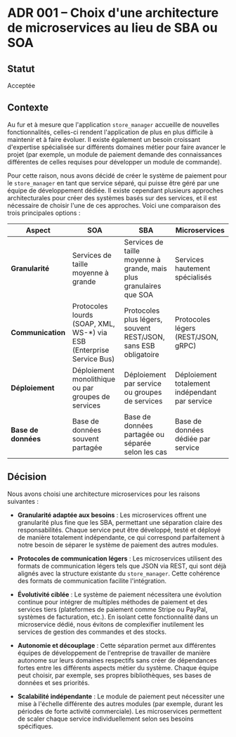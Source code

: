 # ADR 001 – Choix d'une architecture de microservices au lieu de SBA ou SOA

## Statut
Acceptée

## Contexte

Au fur et à mesure que l'application `store_manager` accueille de nouvelles fonctionnalités, celles-ci rendent l'application de plus en plus difficile à maintenir et à faire évoluer. Il existe également un besoin croissant d'expertise spécialisée sur différents domaines métier pour faire avancer le projet (par exemple, un module de paiement demande des connaissances différentes de celles requises pour développer un module de commande). 

Pour cette raison, nous avons décidé de créer le système de paiement pour le `store_manager` en tant que service séparé, qui puisse être géré par une équipe de développement dédiée. Il existe cependant plusieurs approches architecturales pour créer des systèmes basés sur des services, et il est nécessaire de choisir l'une de ces approches. Voici une comparaison des trois principales options :

| **Aspect** | **SOA** | **SBA** | **Microservices** |
|-------------|----------------------------------------|--------------------------------------|------------------------|
| **Granularité** | Services de taille moyenne à grande | Services de taille moyenne à grande, mais plus granulaires que SOA | Services hautement spécialisés |
| **Communication** | Protocoles lourds (SOAP, XML, WS-*) via ESB (Enterprise Service Bus) | Protocoles plus légers, souvent REST/JSON, sans ESB obligatoire | Protocoles légers (REST/JSON, gRPC) |
| **Déploiement** | Déploiement monolithique ou par groupes de services | Déploiement par service ou groupes de services | Déploiement totalement indépendant par service |
| **Base de données** | Base de données souvent partagée | Base de données partagée ou séparée selon les cas | Base de données dédiée par service |

## Décision

Nous avons choisi une architecture microservices pour les raisons suivantes :

- **Granularité adaptée aux besoins** : Les microservices offrent une granularité plus fine que les SBA, permettant une séparation claire des responsabilités. Chaque service peut être développé, testé et déployé de manière totalement indépendante, ce qui correspond parfaitement à notre besoin de séparer le système de paiement des autres modules.

- **Protocoles de communication légers** : Les microservices utilisent des formats de communication légers tels que JSON via REST, qui sont déjà alignés avec la structure existante du `store_manager`. Cette cohérence des formats de communication facilite l'intégration.

- **Évolutivité ciblée** : Le système de paiement nécessitera une évolution continue pour intégrer de multiples méthodes de paiement et des services tiers (plateformes de paiement comme Stripe ou PayPal, systèmes de facturation, etc.). En isolant cette fonctionnalité dans un microservice dédié, nous évitons de complexifier inutilement les services de gestion des commandes et des stocks.

- **Autonomie et découplage** : Cette séparation permet aux différentes équipes de développement de l'entreprise de travailler de manière autonome sur leurs domaines respectifs sans créer de dépendances fortes entre les différents aspects métier du système. Chaque équipe peut choisir, par exemple, ses propres bibliothèques, ses bases de données et ses priorités.

- **Scalabilité indépendante** : Le module de paiement peut nécessiter une mise à l'échelle différente des autres modules (par exemple, durant les périodes de forte activité commerciale). Les microservices permettent de scaler chaque service individuellement selon ses besoins spécifiques.